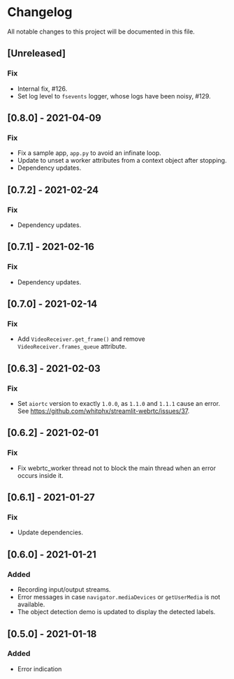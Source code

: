 # Changelog
All notable changes to this project will be documented in this file.

## [Unreleased]
### Fix
- Internal fix, #126.
- Set log level to `fsevents` logger, whose logs have been noisy, #129.

## [0.8.0] - 2021-04-09
### Fix
- Fix a sample app, `app.py` to avoid an infinate loop.
- Update to unset a worker attributes from a context object after stopping.
- Dependency updates.

## [0.7.2] - 2021-02-24
### Fix
- Dependency updates.

## [0.7.1] - 2021-02-16
### Fix
- Dependency updates.

## [0.7.0] - 2021-02-14
### Fix
- Add `VideoReceiver.get_frame()` and remove `VideoReceiver.frames_queue` attribute.

## [0.6.3] - 2021-02-03
### Fix
- Set `aiortc` version to exactly `1.0.0`, as `1.1.0` and `1.1.1` cause an error. See https://github.com/whitphx/streamlit-webrtc/issues/37.

## [0.6.2] - 2021-02-01
### Fix
- Fix webrtc_worker thread not to block the main thread when an error occurs inside it.

## [0.6.1] - 2021-01-27
### Fix
- Update dependencies.

## [0.6.0] - 2021-01-21
### Added
- Recording input/output streams.
- Error messages in case `navigator.mediaDevices` or `getUserMedia` is not available.
- The object detection demo is updated to display the detected labels.

## [0.5.0] - 2021-01-18
### Added
- Error indication
